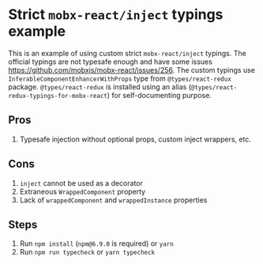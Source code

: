 # Strict `mobx-react/inject` typings example
This is an example of using custom strict `mobx-react/inject` typings. The official typings are not typesafe enough and have some issues https://github.com/mobxjs/mobx-react/issues/256. The custom typings use `InferableComponentEnhancerWithProps` type from `@types/react-redux` package. `@types/react-redux` is installed using an alias (`@types/react-redux-typings-for-mobx-react`) for self-documenting purpose.
## Pros
1. Typesafe injection without optional props, custom inject wrappers, etc.

## Cons
1. `inject` cannot be used as a decorator
2. Extraneous `WrappedComponent` property
3. Lack of `wrappedComponent` and `wrappedInstance` properties

## Steps
1. Run `npm install` (`npm@6.9.0` is required) or `yarn`
2. Run `npm run typecheck` or `yarn typecheck`
